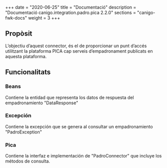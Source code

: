 +++
date        = "2020-06-25"
title       = "Documentació"
description = "Documentació canigo.integration.padro.pica 2.2.0"
sections    = "canigo-fwk-docs"
weight      = 3
+++

## Propòsit

L’objectiu d’aquest connector, és el de proporcionar un punt d’accés utilitzant la plataforma PICA cap serveis d’empadronament publicats en aquesta plataforma.

## Funcionalitats

### Beans

Contiene la entidad que representa los datos de respuesta del empadronamiento "DataResponse"

### Excepción

Contiene la excepción que se genera al consultar un empadronamiento "PadroException"

### Pica

Contiene la interfaz e implementación de "PadroConnector" que incluye los métodos de consulta. 
